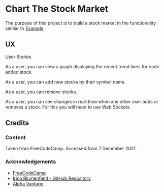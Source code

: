 # Chart The Stock Market

The purpose of this project is to build a stock market in the functionality similar to [Example](https://chart-the-stock-market.freecodecamp.rocks/).

## UX

User Stories

As a user, you can view a graph displaying the recent trend lines for each added stock.

As a user, you can add new stocks by their symbol name.

As a user, you can remove stocks.

As a user, you can see changes in real-time when any other user adds or removes a stock.  For this you will need to use Web Sockets.

## Credits

### Content

Taken from FreeCodeCamp.  Accessed from 7 December 2021.

### Acknowledgements

- [FreeCodeCamp](https://www.freecodecamp.org)
- [Irina Blumenfield - GitHub Repository](https://github.com/netmagik/Stocks-App)
- [Alpha Vantage](https://www.alphavantage.co)